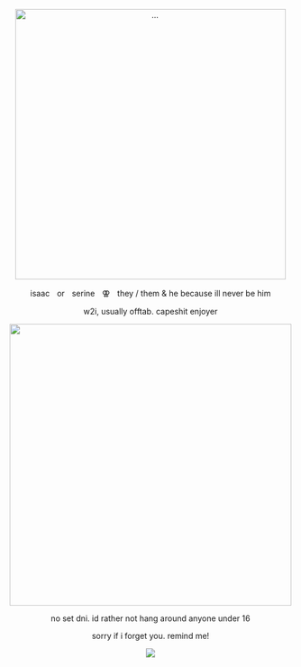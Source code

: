 <p align="center">
<img align="center" width="480" src="https://files.catbox.moe/v92k3v.webp" alt="...">

<p align="center">
isaacㅤorㅤserineㅤ⚢ㅤthey / them & he because ill never be him

<p align="center">
<p align="center">
w2i, usually offtab. capeshit enjoyer
<p align="center">
<img align="center" width="500" src="https://files.catbox.moe/mhr5mv.webp">

<p align="center">
no set dni. id rather not hang around anyone under 16
<p align="center">
sorry if i forget you. remind me!



<p align="center">
<img align ="center" src="https://files.catbox.moe/j371nr.webp">
